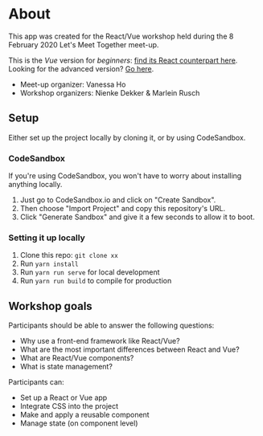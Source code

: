 # About

This app was created for the React/Vue workshop held during the 8 February 2020 Let's Meet Together meet-up.

This is the *Vue* version for *beginners*: [find its React counterpart here](https://github.com/Marleintje/counter-app-react-vue-workshop-beginners). Looking for the advanced version? [Go here](https://todo).

- Meet-up organizer: Vanessa Ho
- Workshop organizers: Nienke Dekker & Marlein Rusch

## Setup
Either set up the project locally by cloning it, or by using CodeSandbox.

### CodeSandbox
If you're using CodeSandbox, you won't have to worry about installing anything locally.
1. Just go to CodeSandbox.io and click on "Create Sandbox".
2. Then choose "Import Project" and copy this repository's URL.
3. Click "Generate Sandbox" and give it a few seconds to allow it to boot.

### Setting it up locally
1. Clone this repo: `git clone xx`
2. Run `yarn install`
3. Run `yarn run serve` for local development
4. Run `yarn run build` to compile for production

## Workshop goals

Participants should be able to answer the following questions:

- Why use a front-end framework like React/Vue?
- What are the most important differences between React and Vue?
- What are React/Vue components?
- What is state management?

Participants can:

- Set up a React or Vue app
- Integrate CSS into the project
- Make and apply a reusable component
- Manage state (on component level)

